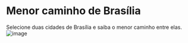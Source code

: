 # Menor caminho de Brasília
Selecione duas cidades de Brasília e saiba o menor caminho entre elas.
![image](https://github.com/projeto-de-algoritmos-2024/Grafos2_Brasilia/assets/88345670/0999ebc8-11c8-4a3a-9ac8-558361b08083)
